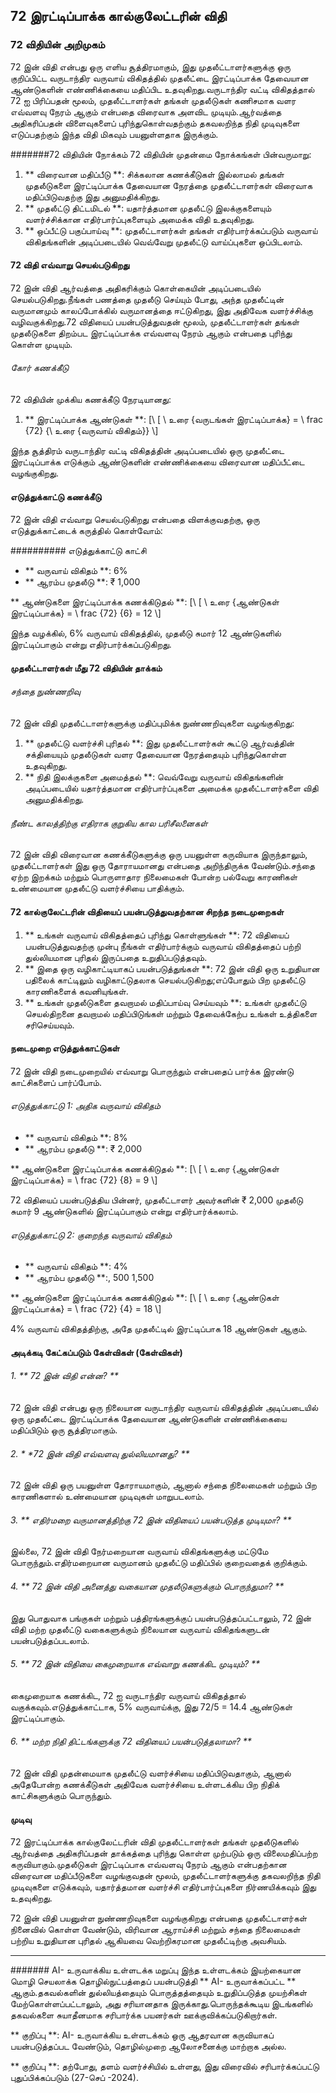 ## 72 இரட்டிப்பாக்க கால்குலேட்டரின் விதி

### 72 விதியின் அறிமுகம்
72 இன் விதி என்பது ஒரு எளிய சூத்திரமாகும், இது முதலீட்டாளர்களுக்கு ஒரு குறிப்பிட்ட வருடாந்திர வருவாய் விகிதத்தில் முதலீட்டை இரட்டிப்பாக்க தேவையான ஆண்டுகளின் எண்ணிக்கையை மதிப்பிட உதவுகிறது.வருடாந்திர வட்டி விகிதத்தால் 72 ஐ பிரிப்பதன் மூலம், முதலீட்டாளர்கள் தங்கள் முதலீடுகள் கணிசமாக வளர எவ்வளவு நேரம் ஆகும் என்பதை விரைவாக அளவிட முடியும்.ஆர்வத்தை அதிகரிப்பதன் விளைவுகளைப் புரிந்துகொள்வதற்கும் தகவலறிந்த நிதி முடிவுகளை எடுப்பதற்கும் இந்த விதி மிகவும் பயனுள்ளதாக இருக்கும்.

#######72 விதியின் நோக்கம்
72 விதியின் முதன்மை நோக்கங்கள் பின்வருமாறு:

1. ** விரைவான மதிப்பீடு **: சிக்கலான கணக்கீடுகள் இல்லாமல் தங்கள் முதலீடுகளை இரட்டிப்பாக்க தேவையான நேரத்தை முதலீட்டாளர்கள் விரைவாக மதிப்பிடுவதற்கு இது அனுமதிக்கிறது.
2. ** முதலீட்டு திட்டமிடல் **: யதார்த்தமான முதலீட்டு இலக்குகளையும் வளர்ச்சிக்கான எதிர்பார்ப்புகளையும் அமைக்க விதி உதவுகிறது.
3. ** ஒப்பீட்டு பகுப்பாய்வு **: முதலீட்டாளர்கள் தங்கள் எதிர்பார்க்கப்படும் வருவாய் விகிதங்களின் அடிப்படையில் வெவ்வேறு முதலீட்டு வாய்ப்புகளை ஒப்பிடலாம்.

#### 72 விதி எவ்வாறு செயல்படுகிறது
72 இன் விதி ஆர்வத்தை அதிகரிக்கும் கொள்கையின் அடிப்படையில் செயல்படுகிறது.நீங்கள் பணத்தை முதலீடு செய்யும் போது, ​​அந்த முதலீட்டின் வருமானமும் காலப்போக்கில் வருமானத்தை ஈட்டுகிறது, இது அதிவேக வளர்ச்சிக்கு வழிவகுக்கிறது.72 விதியைப் பயன்படுத்துவதன் மூலம், முதலீட்டாளர்கள் தங்கள் முதலீடுகளை திறம்பட இரட்டிப்பாக்க எவ்வளவு நேரம் ஆகும் என்பதை புரிந்து கொள்ள முடியும்.

###### கோர் கணக்கீடு
72 விதியின் முக்கிய கணக்கீடு நேரடியானது:

1. ** இரட்டிப்பாக்க ஆண்டுகள் **:
[\\ [
\\ உரை {வருடங்கள் இரட்டிப்பாக்க} = \\ frac {72} {\\ உரை {வருவாய் விகிதம்}}
\\]

இந்த சூத்திரம் வருடாந்திர வட்டி விகிதத்தின் அடிப்படையில் ஒரு முதலீட்டை இரட்டிப்பாக்க எடுக்கும் ஆண்டுகளின் எண்ணிக்கையை விரைவான மதிப்பீட்டை வழங்குகிறது.

#### எடுத்துக்காட்டு கணக்கீடு
72 இன் விதி எவ்வாறு செயல்படுகிறது என்பதை விளக்குவதற்கு, ஒரு எடுத்துக்காட்டைக் கருத்தில் கொள்வோம்:

########## எடுத்துக்காட்டு காட்சி
- ** வருவாய் விகிதம் **: 6%
- ** ஆரம்ப முதலீடு **: ₹ 1,000

** ஆண்டுகளை இரட்டிப்பாக்க கணக்கிடுதல் **:
[\\ [
\\ உரை {ஆண்டுகள் இரட்டிப்பாக்க} = \\ frac {72} {6} = 12
\\]

இந்த வழக்கில், 6% வருவாய் விகிதத்தில், முதலீடு சுமார் 12 ஆண்டுகளில் இரட்டிப்பாகும் என்று எதிர்பார்க்கப்படுகிறது.

#### முதலீட்டாளர்கள் மீது 72 விதியின் தாக்கம்
###### சந்தை நுண்ணறிவு
72 இன் விதி முதலீட்டாளர்களுக்கு மதிப்புமிக்க நுண்ணறிவுகளை வழங்குகிறது:

1. ** முதலீட்டு வளர்ச்சி புரிதல் **: இது முதலீட்டாளர்கள் கூட்டு ஆர்வத்தின் சக்தியையும் முதலீடுகள் வளர தேவையான நேரத்தையும் புரிந்துகொள்ள உதவுகிறது.
2. ** நிதி இலக்குகளை அமைத்தல் **: வெவ்வேறு வருவாய் விகிதங்களின் அடிப்படையில் யதார்த்தமான எதிர்பார்ப்புகளை அமைக்க முதலீட்டாளர்களை விதி அனுமதிக்கிறது.

###### நீண்ட காலத்திற்கு எதிராக குறுகிய கால பரிசீலனைகள்
72 இன் விதி விரைவான கணக்கீடுகளுக்கு ஒரு பயனுள்ள கருவியாக இருந்தாலும், முதலீட்டாளர்கள் இது ஒரு தோராயமானது என்பதை அறிந்திருக்க வேண்டும்.சந்தை ஏற்ற இறக்கம் மற்றும் பொருளாதார நிலைமைகள் போன்ற பல்வேறு காரணிகள் உண்மையான முதலீட்டு வளர்ச்சியை பாதிக்கும்.

#### 72 கால்குலேட்டரின் விதியைப் பயன்படுத்துவதற்கான சிறந்த நடைமுறைகள்
1. ** உங்கள் வருவாய் விகிதத்தைப் புரிந்து கொள்ளுங்கள் **: 72 விதியைப் பயன்படுத்துவதற்கு முன்பு நீங்கள் எதிர்பார்க்கும் வருவாய் விகிதத்தைப் பற்றி துல்லியமான புரிதல் இருப்பதை உறுதிப்படுத்தவும்.
2. ** இதை ஒரு வழிகாட்டியாகப் பயன்படுத்துங்கள் **: 72 இன் விதி ஒரு உறுதியான பதிலைக் காட்டிலும் வழிகாட்டுதலாக செயல்படுகிறது;எப்போதும் பிற முதலீட்டு காரணிகளைக் கவனியுங்கள்.
3. ** உங்கள் முதலீடுகளை தவறாமல் மதிப்பாய்வு செய்யவும் **: உங்கள் முதலீட்டு செயல்திறனை தவறாமல் மதிப்பிடுங்கள் மற்றும் தேவைக்கேற்ப உங்கள் உத்திகளை சரிசெய்யவும்.

#### நடைமுறை எடுத்துக்காட்டுகள்
72 இன் விதி நடைமுறையில் எவ்வாறு பொருந்தும் என்பதைப் பார்க்க இரண்டு காட்சிகளைப் பார்ப்போம்.

###### எடுத்துக்காட்டு 1: அதிக வருவாய் விகிதம்
- ** வருவாய் விகிதம் **: 8%
- ** ஆரம்ப முதலீடு **: ₹ 2,000

** ஆண்டுகளை இரட்டிப்பாக்க கணக்கிடுதல் **:
[\\ [
\\ உரை {ஆண்டுகள் இரட்டிப்பாக்க} = \\ frac {72} {8} = 9
\\]

72 விதியைப் பயன்படுத்திய பின்னர், முதலீட்டாளர் அவர்களின் ₹ 2,000 முதலீடு சுமார் 9 ஆண்டுகளில் இரட்டிப்பாகும் என்று எதிர்பார்க்கலாம்.

###### எடுத்துக்காட்டு 2: குறைந்த வருவாய் விகிதம்
- ** வருவாய் விகிதம் **: 4%
- ** ஆரம்ப முதலீடு **:, 500 1,500

** ஆண்டுகளை இரட்டிப்பாக்க கணக்கிடுதல் **:
[\\ [
\\ உரை {ஆண்டுகள் இரட்டிப்பாக்க} = \\ frac {72} {4} = 18
\\]

4% வருவாய் விகிதத்திற்கு, அதே முதலீட்டில் இரட்டிப்பாக 18 ஆண்டுகள் ஆகும்.

#### அடிக்கடி கேட்கப்படும் கேள்விகள் (கேள்விகள்)

###### 1. ** 72 இன் விதி என்ன? **
72 இன் விதி என்பது ஒரு நிலையான வருடாந்திர வருவாய் விகிதத்தின் அடிப்படையில் ஒரு முதலீட்டை இரட்டிப்பாக்க தேவையான ஆண்டுகளின் எண்ணிக்கையை மதிப்பிடும் ஒரு சூத்திரமாகும்.

###### 2. * *72 இன் விதி எவ்வளவு துல்லியமானது? **
72 இன் விதி ஒரு பயனுள்ள தோராயமாகும், ஆனால் சந்தை நிலைமைகள் மற்றும் பிற காரணிகளால் உண்மையான முடிவுகள் மாறுபடலாம்.

###### 3. ** எதிர்மறை வருமானத்திற்கு 72 இன் விதியைப் பயன்படுத்த முடியுமா? **
இல்லை, 72 இன் விதி நேர்மறையான வருவாய் விகிதங்களுக்கு மட்டுமே பொருந்தும்.எதிர்மறையான வருமானம் முதலீட்டு மதிப்பில் குறைவதைக் குறிக்கும்.

###### 4. ** 72 இன் விதி அனைத்து வகையான முதலீடுகளுக்கும் பொருந்துமா? **
இது பொதுவாக பங்குகள் மற்றும் பத்திரங்களுக்குப் பயன்படுத்தப்பட்டாலும், 72 இன் விதி மற்ற முதலீட்டு வகைகளுக்கும் நிலையான வருவாய் விகிதங்களுடன் பயன்படுத்தப்படலாம்.

###### 5. ** 72 இன் விதியை கைமுறையாக எவ்வாறு கணக்கிட முடியும்? **
கைமுறையாக கணக்கிட, 72 ஐ வருடாந்திர வருவாய் விகிதத்தால் வகுக்கவும்.எடுத்துக்காட்டாக, 5% வருவாய்க்கு, இது 72/5 = 14.4 ஆண்டுகள் இரட்டிப்பாகும்.

###### 6. ** மற்ற நிதி திட்டங்களுக்கு 72 விதியைப் பயன்படுத்தலாமா? **
72 இன் விதி முதன்மையாக முதலீட்டு வளர்ச்சியை மதிப்பிடுவதாகும், ஆனால் அதேபோன்ற கணக்கீடுகள் அதிவேக வளர்ச்சியை உள்ளடக்கிய பிற நிதிக் காட்சிகளுக்கும் பொருந்தும்.

#### முடிவு
72 இரட்டிப்பாக்க கால்குலேட்டரின் விதி முதலீட்டாளர்கள் தங்கள் முதலீடுகளில் ஆர்வத்தை அதிகரிப்பதன் தாக்கத்தை புரிந்து கொள்ள முற்படும் ஒரு விலைமதிப்பற்ற கருவியாகும்.முதலீடுகள் இரட்டிப்பாக எவ்வளவு நேரம் ஆகும் என்பதற்கான விரைவான மதிப்பீடுகளை வழங்குவதன் மூலம், முதலீட்டாளர்களுக்கு தகவலறிந்த நிதி முடிவுகளை எடுக்கவும், யதார்த்தமான வளர்ச்சி எதிர்பார்ப்புகளை நிர்ணயிக்கவும் இது உதவுகிறது.

72 இன் விதி பயனுள்ள நுண்ணறிவுகளை வழங்குகிறது என்பதை முதலீட்டாளர்கள் நினைவில் கொள்ள வேண்டும், விரிவான ஆராய்ச்சி மற்றும் சந்தை நிலைமைகள் பற்றிய உறுதியான புரிதல் ஆகியவை வெற்றிகரமான முதலீட்டிற்கு அவசியம்.

---

####### AI- உருவாக்கிய உள்ளடக்க மறுப்பு
இந்த உள்ளடக்கம் இயற்கையான மொழி செயலாக்க தொழில்நுட்பத்தைப் பயன்படுத்தி ** AI- உருவாக்கப்பட்ட ** ஆகும்.தகவல்களின் துல்லியத்தையும் பொருத்தத்தையும் உறுதிப்படுத்த முயற்சிகள் மேற்கொள்ளப்பட்டாலும், அது சரியானதாக இருக்காது.பொருந்தக்கூடிய இடங்களில் தகவல்களை சுயாதீனமாக சரிபார்க்க பயனர்கள் ஊக்குவிக்கப்படுகிறார்கள்.

** குறிப்பு **: AI- உருவாக்கிய உள்ளடக்கம் ஒரு ஆதரவான கருவியாகப் பயன்படுத்தப்பட வேண்டும், தொழில்முறை ஆலோசனைக்கு மாற்றாக அல்ல.

** குறிப்பு **: தற்போது, ​​தளம் வளர்ச்சியில் உள்ளது, இது விரைவில் சரிபார்க்கப்பட்டு புதுப்பிக்கப்படும் (27-செப் -2024).